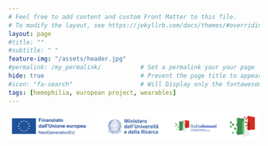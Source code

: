 ```yaml
---
# Feel free to add content and custom Front Matter to this file.
# To modify the layout, see https://jekyllrb.com/docs/themes/#overriding-theme-defaults
layout: page
#title: "" 
#subtitle: " "   
feature-img: "/assets/header.jpg" 
#permalink: /my_permalink/           # Set a permalink your your page
hide: true                           # Prevent the page title to appear in the navbar
#icon: "fa-search"                   # Will Display only the fontawesome icon (here: fa-search) and not the title
tags: [hemophilia, european project, wearables]
---
```


<img src="assets/images/banner_white.png" alt="" style="">
